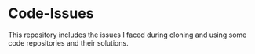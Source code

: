 # Code-Issues
This repository includes the issues I faced during cloning and using some code repositories and their solutions.
